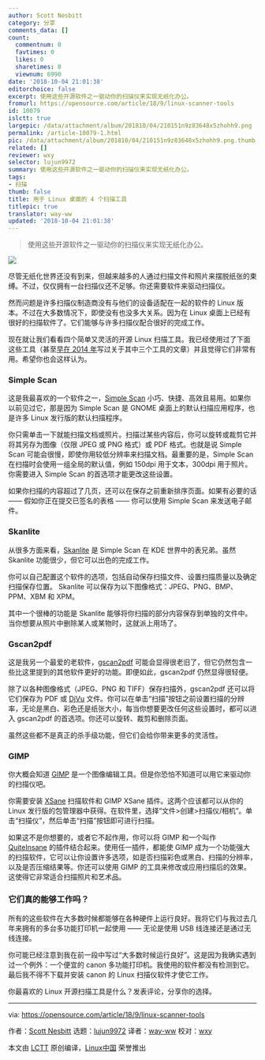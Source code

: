 ```yaml
---
author: Scott Nesbitt
category: 分享
comments_data: []
count:
  commentnum: 0
  favtimes: 0
  likes: 0
  sharetimes: 0
  viewnum: 6990
date: '2018-10-04 21:01:38'
editorchoice: false
excerpt: 使用这些开源软件之一驱动你的扫描仪来实现无纸化办公。
fromurl: https://opensource.com/article/18/9/linux-scanner-tools
id: 10079
islctt: true
largepic: /data/attachment/album/201810/04/210151n9z83648x5zhohh9.png
permalink: /article-10079-1.html
pic: /data/attachment/album/201810/04/210151n9z83648x5zhohh9.png.thumb.jpg
related: []
reviewer: wxy
selector: lujun9972
summary: 使用这些开源软件之一驱动你的扫描仪来实现无纸化办公。
tags:
- 扫描
thumb: false
title: 用于 Linux 桌面的 4 个扫描工具
titlepic: true
translator: way-ww
updated: '2018-10-04 21:01:38'
---
```



> 
> 使用这些开源软件之一驱动你的扫描仪来实现无纸化办公。
> 
> 
> 


![](/data/attachment/album/201810/04/210151n9z83648x5zhohh9.png)


尽管无纸化世界还没有到来，但越来越多的人通过扫描文件和照片来摆脱纸张的束缚。不过，仅仅拥有一台扫描仪还不足够。你还需要软件来驱动扫描仪。


然而问题是许多扫描仪制造商没有与他们的设备适配在一起的软件的 Linux 版本。不过在大多数情况下，即使没有也没多大关系。因为在 Linux 桌面上已经有很好的扫描软件了。它们能够与许多扫描仪配合很好的完成工作。


现在就让我们看看四个简单又灵活的开源 Linux 扫描工具。我已经使用过了下面这些工具（甚至[早在 2014 年](https://opensource.com/life/14/8/3-tools-scanners-linux-desktop)写过关于其中三个工具的文章）并且觉得它们非常有用。希望你也会这样认为。


### Simple Scan


这是我最喜欢的一个软件之一，[Simple Scan](https://gitlab.gnome.org/GNOME/simple-scan) 小巧、快捷、高效且易用。如果你以前见过它，那是因为 Simple Scan 是 GNOME 桌面上的默认扫描应用程序，也是许多 Linux 发行版的默认扫描程序。


你只需单击一下就能扫描文档或照片。扫描过某些内容后，你可以旋转或裁剪它并将其另存为图像（仅限 JPEG 或 PNG 格式）或 PDF 格式。也就是说 Simple Scan 可能会很慢，即使你用较低分辨率来扫描文档。最重要的是，Simple Scan 在扫描时会使用一组全局的默认值，例如 150dpi 用于文本，300dpi 用于照片。你需要进入 Simple Scan 的首选项才能更改这些设置。


如果你扫描的内容超过了几页，还可以在保存之前重新排序页面。如果有必要的话 —— 假如你正在提交已签名的表格 —— 你可以使用 Simple Scan 来发送电子邮件。


### Skanlite


从很多方面来看，[Skanlite](https://www.kde.org/applications/graphics/skanlite/) 是 Simple Scan 在 KDE 世界中的表兄弟。虽然 Skanlite 功能很少，但它可以出色的完成工作。


你可以自己配置这个软件的选项，包括自动保存扫描文件、设置扫描质量以及确定扫描保存位置。 Skanlite 可以保存为以下图像格式：JPEG、PNG、BMP、PPM、XBM 和 XPM。


其中一个很棒的功能是 Skanlite 能够将你扫描的部分内容保存到单独的文件中。当你想要从照片中删除某人或某物时，这就派上用场了。


### Gscan2pdf


这是我另一个最爱的老软件，[gscan2pdf](http://gscan2pdf.sourceforge.net/) 可能会显得很老旧了，但它仍然包含一些比这里提到的其他软件更好的功能。即便如此，gscan2pdf 仍然显得很轻便。


除了以各种图像格式（JPEG、PNG 和 TIFF）保存扫描外，gscan2pdf 还可以将它们保存为 PDF 或 [DjVu](http://en.wikipedia.org/wiki/DjVu) 文件。你可以在单击“扫描”按钮之前设置扫描的分辨率，无论是黑白、彩色还是纸张大小，每当你想要更改任何这些设置时，都可以进入 gscan2pdf 的首选项。你还可以旋转、裁剪和删除页面。


虽然这些都不是真正的杀手级功能，但它们会给你带来更多的灵活性。


### GIMP


你大概会知道 [GIMP](http://www.gimp.org/) 是一个图像编辑工具。但是你恐怕不知道可以用它来驱动你的扫描仪吧。


你需要安装 [XSane](https://en.wikipedia.org/wiki/Scanner_Access_Now_Easy#XSane) 扫描软件和 GIMP XSane 插件。这两个应该都可以从你的 Linux 发行版的包管理器中获得。在软件里，选择“文件>创建>扫描仪/相机”。单击“扫描仪”，然后单击“扫描”按钮即可进行扫描。


如果这不是你想要的，或者它不起作用，你可以将 GIMP 和一个叫作 [QuiteInsane](http://sourceforge.net/projects/quiteinsane/) 的插件结合起来。使用任一插件，都能使 GIMP 成为一个功能强大的扫描软件，它可以让你设置许多选项，如是否扫描彩色或黑白、扫描的分辨率，以及是否压缩结果等。你还可以使用 GIMP 的工具来修改或应用扫描后的效果。这使得它非常适合扫描照片和艺术品。


### 它们真的能够工作吗？


所有的这些软件在大多数时候都能够在各种硬件上运行良好。我将它们与我过去几年来拥有的多台多功能打印机一起使用 —— 无论是使用 USB 线连接还是通过无线连接。


你可能已经注意到我在前一段中写过“大多数时候运行良好”。这是因为我确实遇到过一个例外：一个便宜的 canon 多功能打印机。我使用的软件都没有检测到它。最后我不得不下载并安装 canon 的 Linux 扫描仪软件才使它工作。


你最喜欢的 Linux 开源扫描工具是什么？发表评论，分享你的选择。




---


via: <https://opensource.com/article/18/9/linux-scanner-tools>


作者：[Scott Nesbitt](https://opensource.com/users/scottnesbitt) 选题：[lujun9972](https://github.com/lujun9972) 译者：[way-ww](https://github.com/way-ww) 校对：[wxy](https://github.com/wxy)


本文由 [LCTT](https://github.com/LCTT/TranslateProject) 原创编译，[Linux中国](https://linux.cn/) 荣誉推出